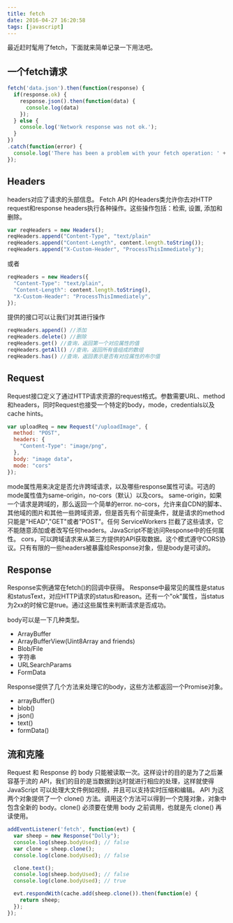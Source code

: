 ```yaml
---
title: fetch
date: 2016-04-27 16:20:58
tags: [javascript]
---
```

最近赶时髦用了fetch，下面就来简单记录一下用法吧。

## 一个fetch请求
```javascript
fetch('data.json').then(function(response) {
  if(response.ok) {
    response.json().then(function(data) {
      console.log(data)
    });
  } else {
    console.log('Network response was not ok.');
  }
})
.catch(function(error) {
  console.log('There has been a problem with your fetch operation: ' + error.message);
});
```
<!--more-->
## Headers
headers对应了请求的头部信息。
Fetch API 的Headers类允许你去对HTTP request和response headers执行各种操作。这些操作包括：检索, 设置, 添加和删除。
```javascript
var reqHeaders = new Headers();
reqHeaders.append("Content-Type", "text/plain"
reqHeaders.append("Content-Length", content.length.toString());
reqHeaders.append("X-Custom-Header", "ProcessThisImmediately");
```
或者
```javascript
reqHeaders = new Headers({
  "Content-Type": "text/plain",
  "Content-Length": content.length.toString(),
  "X-Custom-Header": "ProcessThisImmediately",
});
```
提供的接口可以让我们对其进行操作
```javascript
reqHeaders.append() //添加
reqHeaders.delete() //删除
reqHeaders.get() //查询，返回第一个对应属性的值
reqHeaders.getAll() //查询，返回所有值组成的数组
reqHeaders.has() //查询，返回表示是否有对应属性的布尔值
```

## Request
Request接口定义了通过HTTP请求资源的request格式。参数需要URL、method和headers，同时Request也接受一个特定的body，mode，credentials以及cache hints。

```javascript
var uploadReq = new Request("/uploadImage", {
  method: "POST",
  headers: {
    "Content-Type": "image/png",
  },
  body: "image data"，
  mode: "cors"
});
```
mode属性用来决定是否允许跨域请求，以及哪些response属性可读。可选的mode属性值为same-origin，no-cors（默认）以及cors。
same-origin，如果一个请求是跨域的，那么返回一个简单的error.
no-cors，允许来自CDN的脚本、其他域的图片和其他一些跨域资源，但是首先有个前提条件，就是请求的method只能是"HEAD","GET"或者"POST"。任何 ServiceWorkers 拦截了这些请求，它不能随意添加或者改写任何headers。JavaScript不能访问Response中的任何属性。
cors，可以跨域请求来从第三方提供的API获取数据。这个模式遵守CORS协议。只有有限的一些headers被暴露给Response对象，但是body是可读的。

## Response
Response实例通常在fetch()的回调中获得。
Response中最常见的属性是status和statusText，对应HTTP请求的status和reason。还有一个"ok"属性，当status为2xx的时候它是true。通过这些属性来判断请求是否成功。

body可以是一下几种类型。
- ArrayBuffer
- ArrayBufferView(Uint8Array and friends)
- Blob/File
- 字符串
- URLSearchParams
- FormData

Response提供了几个方法来处理它的body，这些方法都返回一个Promise对象。
- arrayBuffer()
- blob()
- json()
- text()
- formData()

## 流和克隆
Request 和 Response 的 body 只能被读取一次。这样设计的目的是为了之后兼容基于流的 API，我们的目的是当数据到达时就进行相应的处理，这样就使得 JavaScript 可以处理大文件例如视频，并且可以支持实时压缩和编辑。
API 为这两个对象提供了一个 clone() 方法。调用这个方法可以得到一个克隆对象，对象中包含全新的 body。clone() 必须要在使用 body 之前调用，也就是先 clone() 再读使用。
```javascript
addEventListener('fetch', function(evt) {
  var sheep = new Response("Dolly");
  console.log(sheep.bodyUsed); // false
  var clone = sheep.clone();
  console.log(clone.bodyUsed); // false

  clone.text();
  console.log(sheep.bodyUsed); // false
  console.log(clone.bodyUsed); // true

  evt.respondWith(cache.add(sheep.clone()).then(function(e) {
    return sheep;
  });
});
```
